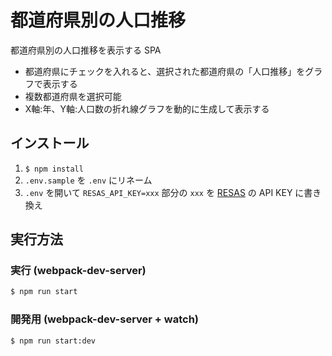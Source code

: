 # 都道府県別の人口推移

都道府県別の人口推移を表示する SPA

- 都道府県にチェックを入れると、選択された都道府県の「人口推移」をグラフで表示する
- 複数都道府県を選択可能
- X軸:年、Y軸:人口数の折れ線グラフを動的に生成して表示する

## インストール

1. `$ npm install`
2. `.env.sample` を `.env` にリネーム
3. `.env` を開いて `RESAS_API_KEY=xxx` 部分の `xxx` を [RESAS](https://opendata.resas-portal.go.jp/) の API KEY に書き換え

## 実行方法

### 実行 (webpack-dev-server)

```bash
$ npm run start
```

### 開発用 (webpack-dev-server + watch)

```bash
$ npm run start:dev
```
